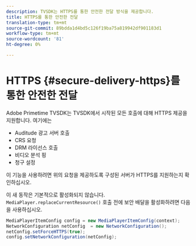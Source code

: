 ```yaml
---
description: TVSDK는 HTTPS를 통한 안전한 전달 방식을 제공합니다.
title: HTTPS를 통한 안전한 전달
translation-type: tm+mt
source-git-commit: 89bdda1d4bd5c126f19ba75a819942df901183d1
workflow-type: tm+mt
source-wordcount: '81'
ht-degree: 0%

---
```



# HTTPS {#secure-delivery-https}를 통한 안전한 전달

Adobe Primetime TVSDK는 TVSDK에서 시작된 모든 호출에 대해 HTTPS 제공을 지원합니다. 여기에는

* Auditude 광고 서버 호출
* CRS 요청
* DRM 라이선스 호출
* 비디오 분석 핑
* 청구 설정

이 기능을 사용하려면 위의 요청을 제공하도록 구성된 서버가 HTTPS를 지원하는지 확인하십시오.

이 새 동작은 기본적으로 활성화되지 않습니다. `MediaPlayer.replaceCurrentResource()` 호출 전에 보안 배달을 활성화하려면 다음을 사용하십시오.

```java
MediaPlayerItemConfig config = new MediaPlayerItemConfig(context);
NetworkConfiguration netConfig  = new NetworkConfiguration();
netConfig.setForceHTTPS(true);
config.setNetworkConfiguration(netConfig);
```
